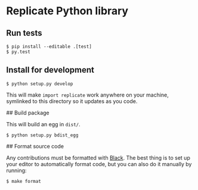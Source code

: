 # Replicate Python library

## Run tests

    $ pip install --editable .[test]
    $ py.test

## Install for development

    $ python setup.py develop

This will make `import replicate` work anywhere on your machine, symlinked to this directory so it updates as you code.

## Build package

This will build an egg in `dist/`.

    $ python setup.py bdist_egg

## Format source code

Any contributions must be formatted with [Black](https://github.com/psf/black). The best thing is to set up your editor to automatically format code, but you can also do it manually by running:

    $ make format
